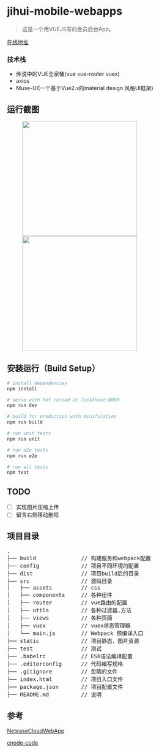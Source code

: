 # jihui-mobile-webapps

> 这是一个用VUEJS写的会员后台App。

[在线地址](http://app.jihui88.com)

### 技术栈
- 传说中的VUE全家桶(vue vue-router vuex)
- axios
- Muse-UI(一个基于Vue2.x的material design 风格UI框架)

## 运行截图
<figure class="half">
<img src="https://camo.githubusercontent.com/b8a872082bd7ef2d79b2f0d412d4b6b7e942762a/687474703a2f2f6466776a6a696e677461692e62302e7570616979756e2e636f6d2f75706c6f61642f2f672f2f67322f2f67676767666a2f2f706963747572652f2f323031372f2f30322f2f32372f64663639396165352d303362312d343263662d396639392d6333663132363631343238352e6a7067" width="300px"/>
<img src="https://camo.githubusercontent.com/fc0605d6a70ed07d2bce446f0663260849d95a4b/687474703a2f2f6466776a6a696e677461692e62302e7570616979756e2e636f6d2f75706c6f61642f2f672f2f67322f2f67676767666a2f2f706963747572652f2f323031372f2f30322f2f32372f65313136363034372d313763642d346636642d383663392d3962643765636632343330612e6a7067" width="300px"/>
</figure>


## 安装运行（Build Setup）

``` bash
# install dependencies
npm install

# serve with hot reload at localhost:8080
npm run dev

# build for production with minification
npm run build

# run unit tests
npm run unit

# run e2e tests
npm run e2e

# run all tests
npm test
```

## TODO

- [ ]  实现图片压缩上传
- [ ]  留言右侧移动删除

## 项目目录
<pre>
.
├── build              // 构建服务和webpack配置
├── config             // 项目不同环境的配置
├── dist               // 项目build后的目录
├── src                // 源码目录
│   ├── assets         // css
│   ├── components     // 各种组件
│   ├── router         // vue路由的配置
│   ├── utils          // 各种过滤器,方法
│   ├── views          // 各种页面
│   ├── vuex           // vuex状态管理器
│   └── main.js        // Webpack 预编译入口
├── static             // 项目静态，图片资源
├── test               // 测试
├── .babelrc           // ES6语法编译配置
├── .editorconfig      // 代码编写规格
├── .gitignore         // 忽略的文件
├── index.html         // 项目入口文件
├── package.json       // 项目配置文件
├── README.md          // 说明
</pre>


## 参考

[NeteaseCloudWebApp](https://github.com/javaSwing/NeteaseCloudWebApp)

[cnode-code](https://github.com/mov1er/cnode-code)
